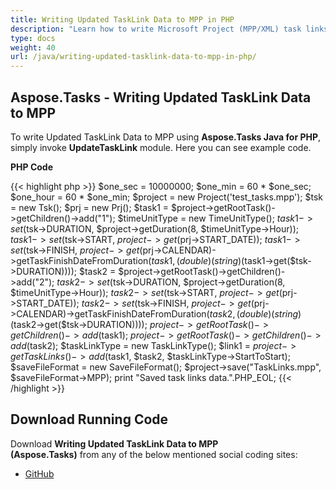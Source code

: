 ```yaml
---
title: Writing Updated TaskLink Data to MPP in PHP
description: "Learn how to write Microsoft Project (MPP/XML) task links using Aspose.Tasks Java for PHP."
type: docs
weight: 40
url: /java/writing-updated-tasklink-data-to-mpp-in-php/
---
```


## **Aspose.Tasks - Writing Updated TaskLink Data to MPP**
To write Updated TaskLink Data to MPP using **Aspose.Tasks Java for PHP**, simply invoke **UpdateTaskLink** module. Here you can see example code.

**PHP Code**

{{< highlight php >}}
$one_sec = 10000000;
$one_min = 60 * $one_sec;
$one_hour = 60 * $one_min;
$project = new Project('test_tasks.mpp');
$tsk = new Tsk();
$prj = new Prj();
$task1 = $project->getRootTask()->getChildren()->add("1");
$timeUnitType = new TimeUnitType();
$task1->set($tsk->DURATION, $project->getDuration(8, $timeUnitType->Hour));
$task1->set($tsk->START, $project->get($prj->START_DATE));
$task1->set($tsk->FINISH, $project->get($prj->CALENDAR)->getTaskFinishDateFromDuration($task1,(double)(string)($task1->get($tsk->DURATION))));
$task2 = $project->getRootTask()->getChildren()->add("2");
$task2->set($tsk->DURATION, $project->getDuration(8, $timeUnitType->Hour));
$task2->set($tsk->START, $project->get($prj->START_DATE));
$task2->set($tsk->FINISH, $project->get($prj->CALENDAR)->getTaskFinishDateFromDuration($task2, (double)(string)($task2->get($tsk->DURATION))));
$project->getRootTask()->getChildren()->add($task1);
$project->getRootTask()->getChildren()->add($task2);
$taskLinkType = new TaskLinkType();
$link1 = $project->getTaskLinks()->add($task1, $task2, $taskLinkType->StartToStart);
$saveFileFormat = new SaveFileFormat();
$project->save("TaskLinks.mpp", $saveFileFormat->MPP);
print "Saved task links data.".PHP_EOL;
{{< /highlight >}}

## **Download Running Code**
Download **Writing Updated TaskLink Data to MPP (Aspose.Tasks)** from any of the below mentioned social coding sites:

- [GitHub](https://github.com/aspose-tasks/Aspose.Tasks-for-Java/blob/master/Plugins/Aspose_Tasks_Java_for_PHP/src/aspose/tasks/WorkingWithTaskLinks/UpdateTaskLink.php)
